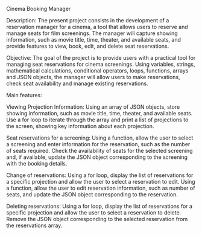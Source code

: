 Cinema Booking Manager

Description:
The present project consists in the development of a reservation manager for a cinema, a tool that allows users to reserve and manage seats for film screenings. The manager will capture showing information, such as movie title, time, theater, and available seats, and provide features to view, book, edit, and delete seat reservations.

Objective:
The goal of the project is to provide users with a practical tool for managing seat reservations for cinema screenings. Using variables, strings, mathematical calculations, conditional operators, loops, functions, arrays and JSON objects, the manager will allow users to make reservations, check seat availability and manage existing reservations.



Main features:

Viewing Projection Information:
Using an array of JSON objects, store showing information, such as movie title, time, theater, and available seats.
Use a for loop to iterate through the array and print a list of projections to the screen, showing key information about each projection.

Seat reservations for a screening:
Using a function, allow the user to select a screening and enter information for the reservation, such as the number of seats required.
Check the availability of seats for the selected screening and, if available, update the JSON object corresponding to the screening with the booking details.

Change of reservations:
Using a for loop, display the list of reservations for a specific projection and allow the user to select a reservation to edit.
Using a function, allow the user to edit reservation information, such as number of seats, and update the JSON object corresponding to the reservation.

Deleting reservations:
Using a for loop, display the list of reservations for a specific projection and allow the user to select a reservation to delete.
Remove the JSON object corresponding to the selected reservation from the reservations array.
